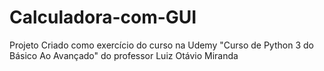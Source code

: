 # Calculadora-com-GUI
 Projeto Criado como exercício do curso na Udemy "Curso de Python 3 do Básico Ao Avançado" do professor Luiz Otávio Miranda
